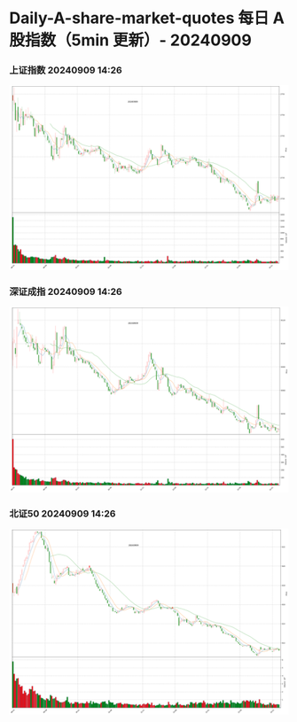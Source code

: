 
# Daily-A-share-market-quotes 每日 A 股指数（5min 更新）- 20240909

### 上证指数 20240909 14:26
![](./fig/2024/9/20240909-sh000001.png)

### 深证成指 20240909 14:26
![](./fig/2024/9/20240909-sz399001.png)

### 北证50 20240909 14:26
![](./fig/2024/9/20240909-bj899050.png)

